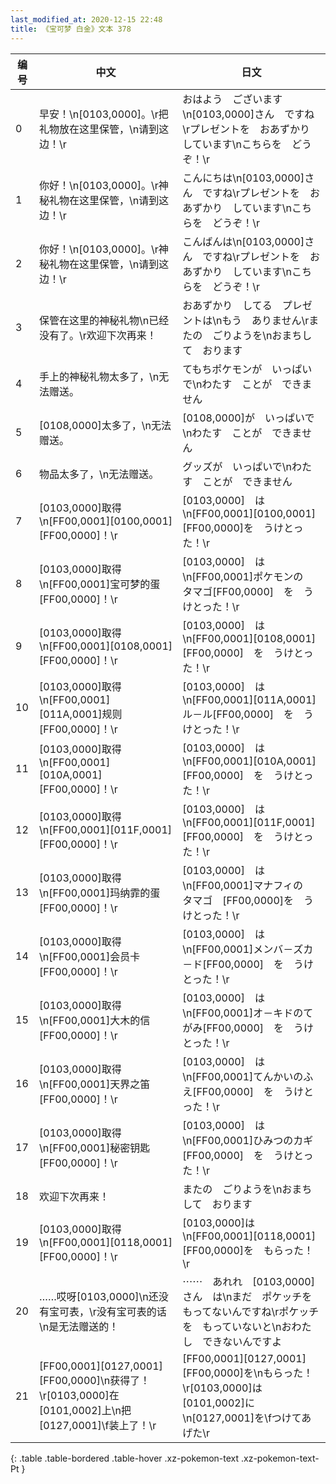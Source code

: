 ```yaml
---
last_modified_at: 2020-12-15 22:48
title: 《宝可梦 白金》文本 378
---
```

| 编号 | 中文 | 日文 |
| ---- | ---- | ---- |
| 0 | 早安！\n[0103,0000]。\r把礼物放在这里保管，\n请到这边！\r | おはよう　ございます\n[0103,0000]さん　ですね\rプレゼントを　おあずかり　しています\nこちらを　どうぞ！\r |
| 1 | 你好！\n[0103,0000]。\r神秘礼物在这里保管，\n请到这边！\r | こんにちは\n[0103,0000]さん　ですね\rプレゼントを　おあずかり　しています\nこちらを　どうぞ！\r |
| 2 | 你好！\n[0103,0000]。\r神秘礼物在这里保管，\n请到这边！\r | こんばんは\n[0103,0000]さん　ですね\rプレゼントを　おあずかり　しています\nこちらを　どうぞ！\r |
| 3 | 保管在这里的神秘礼物\n已经没有了。\r欢迎下次再来！ | おあずかり　してる　プレゼントは\nもう　ありません\rまたの　ごりようを\nおまちして　おります |
| 4 | 手上的神秘礼物太多了，\n无法赠送。 | てもちポケモンが　いっぱい　で\nわたす　ことが　できません |
| 5 | [0108,0000]太多了，\n无法赠送。 | [0108,0000]が　いっぱいで\nわたす　ことが　できません |
| 6 | 物品太多了，\n无法赠送。 | グッズが　いっぱいで\nわたす　ことが　できません |
| 7 | [0103,0000]取得\n[FF00,0001][0100,0001][FF00,0000]！\r | [0103,0000]　は\n[FF00,0001][0100,0001]　[FF00,0000]を　うけとった！\r |
| 8 | [0103,0000]取得\n[FF00,0001]宝可梦的蛋[FF00,0000]！\r | [0103,0000]　は\n[FF00,0001]ポケモンの　タマゴ[FF00,0000]　を　うけとった！\r |
| 9 | [0103,0000]取得\n[FF00,0001][0108,0001][FF00,0000]！\r | [0103,0000]　は\n[FF00,0001][0108,0001][FF00,0000]　を　うけとった！\r |
| 10 | [0103,0000]取得\n[FF00,0001][011A,0001]规则[FF00,0000]！\r | [0103,0000]　は\n[FF00,0001][011A,0001]ル－ル[FF00,0000]　を　うけとった！\r |
| 11 | [0103,0000]取得\n[FF00,0001][010A,0001][FF00,0000]！\r | [0103,0000]　は\n[FF00,0001][010A,0001][FF00,0000]　を　うけとった！\r |
| 12 | [0103,0000]取得\n[FF00,0001][011F,0001][FF00,0000]！\r | [0103,0000]　は\n[FF00,0001][011F,0001][FF00,0000]　を　うけとった！\r |
| 13 | [0103,0000]取得\n[FF00,0001]玛纳霏的蛋[FF00,0000]！\r | [0103,0000]　は\n[FF00,0001]マナフィの　タマゴ　[FF00,0000]を　うけとった！\r |
| 14 | [0103,0000]取得\n[FF00,0001]会员卡[FF00,0000]！\r | [0103,0000]　は\n[FF00,0001]メンバ－ズカ－ド[FF00,0000]　を　うけとった！\r |
| 15 | [0103,0000]取得\n[FF00,0001]大木的信[FF00,0000]！\r | [0103,0000]　は\n[FF00,0001]オ－キドのてがみ[FF00,0000]　を　うけとった！\r |
| 16 | [0103,0000]取得\n[FF00,0001]天界之笛[FF00,0000]！\r | [0103,0000]　は\n[FF00,0001]てんかいのふえ[FF00,0000]　を　うけとった！\r |
| 17 | [0103,0000]取得\n[FF00,0001]秘密钥匙[FF00,0000]！\r | [0103,0000]　は\n[FF00,0001]ひみつのカギ[FF00,0000]　を　うけとった！\r |
| 18 | 欢迎下次再来！ | またの　ごりようを\nおまち　して　おります |
| 19 | [0103,0000]取得\n[FF00,0001][0118,0001][FF00,0000]！\r | [0103,0000]は\n[FF00,0001][0118,0001][FF00,0000]を　もらった！\r |
| 20 | ……哎呀[0103,0000]\n还没有宝可表，\r没有宝可表的话\n是无法赠送的！ | ⋯⋯　あれれ　[0103,0000]さん　は\nまだ　ポケッチを　もってないんですね\rポケッチを　もっていないと\nおわたし　できないんですよ |
| 21 | [FF00,0001][0127,0001][FF00,0000]\n获得了！\r[0103,0000]在[0101,0002]上\n把[0127,0001]\f装上了！\r | [FF00,0001][0127,0001][FF00,0000]を\nもらった！\r[0103,0000]は　[0101,0002]に\n[0127,0001]を\fつけてあげた\r |
{: .table .table-bordered .table-hover .xz-pokemon-text .xz-pokemon-text-Pt }